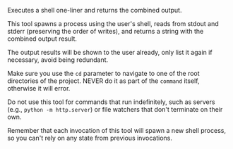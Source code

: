 Executes a shell one-liner and returns the combined output.

This tool spawns a process using the user's shell, reads from stdout and stderr (preserving the order of writes), and returns a string with the combined output result.

The output results will be shown to the user already, only list it again if necessary, avoid being redundant.

Make sure you use the `cd` parameter to navigate to one of the root directories of the project. NEVER do it as part of the `command` itself, otherwise it will error.

Do not use this tool for commands that run indefinitely, such as servers (e.g., `python -m http.server`) or file watchers that don't terminate on their own.

Remember that each invocation of this tool will spawn a new shell process, so you can't rely on any state from previous invocations.
